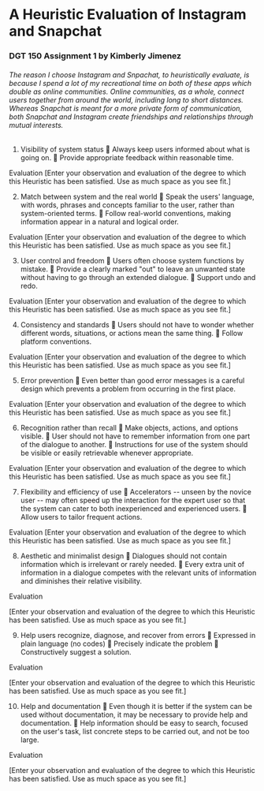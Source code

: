 # A Heuristic Evaluation of Instagram and Snapchat

### DGT 150 Assignment 1 by Kimberly Jimenez

###### The reason I choose Instagram and Snpachat, to heuristically evaluate, is because I spend a lot of my recreational time on both of these apps which double as online communities. Online communities, as a whole, connect users together from around the world, including long to short distances. Whereas Snapchat is meant for a more private form of communication, both Snapchat and Instagram create friendships and relationships through mutual interests. 
 
1. Visibility of system status 
	Always keep users informed about what is going on.
	Provide appropriate feedback within reasonable time. 

Evaluation
[Enter your observation and evaluation of the degree to which this Heuristic has been satisfied. Use as much space as you see fit.]

2. Match between system and the real world 
	Speak the users' language, with words, phrases and concepts familiar to the user, rather than system-oriented terms. 
	Follow real-world conventions, making information appear in a natural and logical order. 

Evaluation
[Enter your observation and evaluation of the degree to which this Heuristic has been satisfied. Use as much space as you see fit.]

3. User control and freedom 
	Users often choose system functions by mistake.
	Provide a clearly marked "out" to leave an unwanted state without having to go through an extended dialogue. 
	Support undo and redo. 

Evaluation
[Enter your observation and evaluation of the degree to which this Heuristic has been satisfied. Use as much space as you see fit.]

4. Consistency and standards 
	Users should not have to wonder whether different words, situations, or actions mean the same thing. 
	Follow platform conventions. 

Evaluation
[Enter your observation and evaluation of the degree to which this Heuristic has been satisfied. Use as much space as you see fit.]

5. Error prevention 
	Even better than good error messages is a careful design which prevents a problem from occurring in the first place. 

Evaluation
[Enter your observation and evaluation of the degree to which this Heuristic has been satisfied. Use as much space as you see fit.]

6. Recognition rather than recall 
	Make objects, actions, and options visible. 
	User should not have to remember information from one part of the dialogue to another. 
	Instructions for use of the system should be visible or easily retrievable whenever appropriate. 

Evaluation
[Enter your observation and evaluation of the degree to which this Heuristic has been satisfied. Use as much space as you see fit.]

7. Flexibility and efficiency of use 
	Accelerators -- unseen by the novice user -- may often speed up the interaction for the expert user so that the system can cater to both inexperienced and experienced users. 
	Allow users to tailor frequent actions. 

Evaluation
[Enter your observation and evaluation of the degree to which this Heuristic has been satisfied. Use as much space as you see fit.]

8. Aesthetic and minimalist design 
	Dialogues should not contain information which is irrelevant or rarely needed. 
	Every extra unit of information in a dialogue competes with the relevant units of information and diminishes their relative visibility. 

Evaluation

[Enter your observation and evaluation of the degree to which this Heuristic has been satisfied. Use as much space as you see fit.]

9. Help users recognize, diagnose, and recover from errors 
	Expressed in plain language (no codes)
	Precisely indicate the problem
	Constructively suggest a solution. 

Evaluation

[Enter your observation and evaluation of the degree to which this Heuristic has been satisfied. Use as much space as you see fit.]

10. Help and documentation 
	Even though it is better if the system can be used without documentation, it may be necessary to provide help and documentation. 
	Help  information should be easy to search, focused on the user's task, list concrete steps to be carried out, and not be too large. 

Evaluation

[Enter your observation and evaluation of the degree to which this Heuristic has been satisfied. Use as much space as you see fit.]
